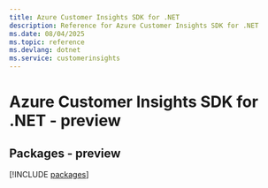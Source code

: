 ```yaml
---
title: Azure Customer Insights SDK for .NET
description: Reference for Azure Customer Insights SDK for .NET
ms.date: 08/04/2025
ms.topic: reference
ms.devlang: dotnet
ms.service: customerinsights
---
```

# Azure Customer Insights SDK for .NET - preview
## Packages - preview
[!INCLUDE [packages](customer-insights-index.md)]